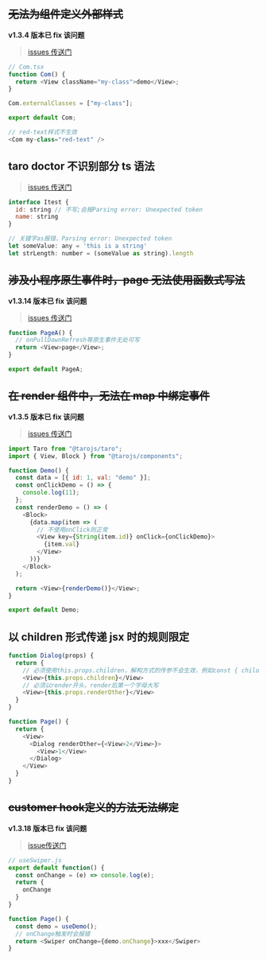 ## ~~无法为组件定义外部样式~~

**v1.3.4 版本已 fix 该问题**

> [issues 传送门](https://github.com/NervJS/taro/issues/3080)

```javascript
// Com.tsx
function Com() {
  return <View className="my-class">demo</View>;
}

Com.externalClasses = ["my-class"];

export default Com;
```

```javascript
// red-text样式不生效
<Com my-class="red-text" />
```

## taro doctor 不识别部分 ts 语法

> [issues 传送门](https://github.com/NervJS/taro/issues/3425)

```javascript
interface Itest {
  id: string // 不写;会报Parsing error: Unexpected token
  name: string
}
```

```javascript
// 关键字as报错，Parsing error: Unexpected token
let someValue: any = 'this is a string'
let strLength: number = (someValue as string).length
```

## ~~涉及小程序原生事件时，page 无法使用函数式写法~~

**v1.3.14 版本已 fix 该问题**

> [issues 传送门](https://github.com/NervJS/taro/issues/3054)

```javascript
function PageA() {
  // onPullDownRefresh等原生事件无处可写
  return <View>page</View>;
}

export default PageA;
```

## ~~在 render 组件中，无法在 map 中绑定事件~~

**v1.3.5 版本已 fix 该问题**

> [issues 传送门](https://github.com/NervJS/taro/issues/3536)

```javascript
import Taro from "@tarojs/taro";
import { View, Block } from "@tarojs/components";

function Demo() {
  const data = [{ id: 1, val: "demo" }];
  const onClickDemo = () => {
    console.log(11);
  };
  const renderDemo = () => (
    <Block>
      {data.map(item => (
        // 不使用onClick则正常
        <View key={String(item.id)} onClick={onClickDemo}>
          {item.val}
        </View>
      ))}
    </Block>
  );

  return <View>{renderDemo()}</View>;
}

export default Demo;
```

## 以 children 形式传递 jsx 时的规则限定

```javascript
function Dialog(props) {
  return {
    // 必须使用this.props.children，解构方式的传参不会生效，例如const { children } = props;不会生效
    <View>{this.props.children}</View>
    // 必须以render开头，render后第一个字母大写
    <View>{this.props.renderOther}</View>
  }
}
```

```javascript
function Page() {
  return {
    <View>
      <Dialog renderOther={<View>2</View>}>
        <View>1</View>
      </Dialog>
    </View>
  }
}
```

## ~~customer hook定义的方法无法绑定~~

**v1.3.18 版本已 fix 该问题**

> [issue传送门](https://github.com/NervJS/taro/issues/3923)

```javascript
// useSwiper.js
export default function() {
  const onChange = (e) => console.log(e);
  return {
    onChange
  }
}
```

```javascript
function Page() {
  const demo = useDemo();
  // onChange触发时会报错
  return <Swiper onChange={demo.onChange}>xxx</Swiper>
}
```
